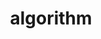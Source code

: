 ---
title: "algorithm"
layout: category
permalink: /categories/algorithm/
author_profile: true
taxonomy: algorithm
sidebar:
  nav: "categories"
---